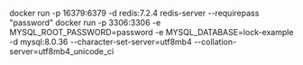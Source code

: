 docker run -p 16379:6379 -d redis:7.2.4 redis-server --requirepass "password"
docker run -p 3306:3306 -e MYSQL_ROOT_PASSWORD=password -e MYSQL_DATABASE=lock-example -d mysql:8.0.36 --character-set-server=utf8mb4 --collation-server=utf8mb4_unicode_ci

